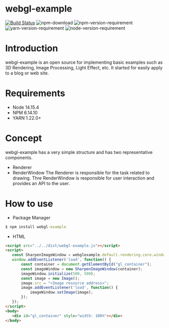 # webgl-example

[![Build Status](https://github.com/gandis0713/webgl-example/workflows/Build%20and%20Test/badge.svg)](https://github.com/gandis0713/webgl-example/workflows/Build%20and%20Test/badge.svg)
![npm-download](https://img.shields.io/npm/dm/webgl-example.svg)
![npm-version-requirement](https://img.shields.io/badge/npm-6.14.10-brightgreen.svg)
![yarn-version-requirement](https://img.shields.io/badge/>=yarn-1.22.0-brightgreen.svg)
![node-version-requirement](https://img.shields.io/badge/node-14.15.4-brightgreen.svg)

Introduction
============

webgl-example is an open source for implementing basic examples such as 3D Rendering, Image Processing, Light Effect, etc. It started for easily apply to a blog or web site.


Requirements
============
- Node 14.15.4
- NPM 6.14.10
- YARN 1.22.0+


Concept
=======

webgl-example has a very simple structure and has two representative components.
- Renderer
- RenderWindow
The Renderer is responsible for the task related to drawing.
Thre RenderWindow is responsible for user interaction and provides an API to the user.

How to use
==========
- Package Manager
~~~cmd
$ npm install webgl-example
~~~
 - HTML
 ~~~HTML
 <script src="../../dist/webgl-example.js"></script>
<script>
    const SharpenImageWindow = webglexample.default.rendering.core.window.SharpenImageWindow;
    window.addEventListener('load', function() {
        const container = document.getElementById("gl_container");
        const imageWindow = new SharpenImageWindow(container);
        imageWindow.initialize(500, 500);
        const image = new Image();
        image.src = "<Image resource address>";
        image.addEventListener('load', function() {
            imageWindow.setImage(image);
        });
    });
</script>
<body>
    <div id="gl_container" style="width: 100%"></div>
</body>
 ~~~

